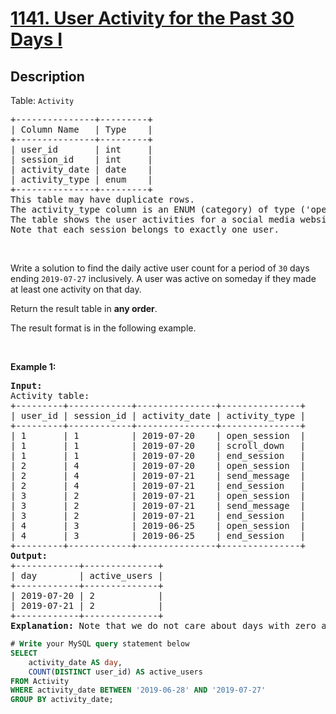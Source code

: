 <!-- problem:start -->

# [1141. User Activity for the Past 30 Days I](https://leetcode.com/problems/user-activity-for-the-past-30-days-i)

## Description

<!-- description:start -->

<p>Table: <code>Activity</code></p>

<pre>
+---------------+---------+
| Column Name   | Type    |
+---------------+---------+
| user_id       | int     |
| session_id    | int     |
| activity_date | date    |
| activity_type | enum    |
+---------------+---------+
This table may have duplicate rows.
The activity_type column is an ENUM (category) of type (&#39;open_session&#39;, &#39;end_session&#39;, &#39;scroll_down&#39;, &#39;send_message&#39;).
The table shows the user activities for a social media website. 
Note that each session belongs to exactly one user.
</pre>

<p>&nbsp;</p>

<p>Write a solution to find the daily active user count for a period of <code>30</code> days ending <code>2019-07-27</code> inclusively. A user was active on someday if they made at least one activity on that day.</p>

<p>Return the result table in <strong>any order</strong>.</p>

<p>The&nbsp;result format is in the following example.</p>

<p>&nbsp;</p>
<p><strong class="example">Example 1:</strong></p>

<pre>
<strong>Input:</strong> 
Activity table:
+---------+------------+---------------+---------------+
| user_id | session_id | activity_date | activity_type |
+---------+------------+---------------+---------------+
| 1       | 1          | 2019-07-20    | open_session  |
| 1       | 1          | 2019-07-20    | scroll_down   |
| 1       | 1          | 2019-07-20    | end_session   |
| 2       | 4          | 2019-07-20    | open_session  |
| 2       | 4          | 2019-07-21    | send_message  |
| 2       | 4          | 2019-07-21    | end_session   |
| 3       | 2          | 2019-07-21    | open_session  |
| 3       | 2          | 2019-07-21    | send_message  |
| 3       | 2          | 2019-07-21    | end_session   |
| 4       | 3          | 2019-06-25    | open_session  |
| 4       | 3          | 2019-06-25    | end_session   |
+---------+------------+---------------+---------------+
<strong>Output:</strong> 
+------------+--------------+ 
| day        | active_users |
+------------+--------------+ 
| 2019-07-20 | 2            |
| 2019-07-21 | 2            |
+------------+--------------+ 
<strong>Explanation:</strong> Note that we do not care about days with zero active users.
</pre>

<!-- description:end -->

```sql
# Write your MySQL query statement below
SELECT 
    activity_date AS day,
    COUNT(DISTINCT user_id) AS active_users
FROM Activity
WHERE activity_date BETWEEN '2019-06-28' AND '2019-07-27'
GROUP BY activity_date;
```